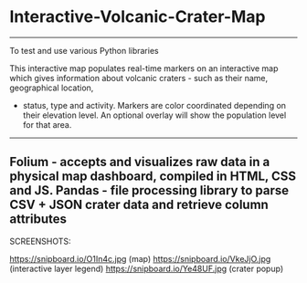 # Interactive-Volcanic-Crater-Map
--------
To test and use various Python libraries

This interactive map populates real-time markers on an interactive map which gives information about volcanic craters - such as their name, geographical location,
  - status, type and activity. Markers are color coordinated depending on their elevation level. An optional overlay will show the population level for that area.
--------
Folium - accepts and visualizes raw data in a physical map dashboard, compiled in HTML, CSS and JS. 
Pandas - file processing library to parse CSV + JSON crater data and retrieve column attributes
--------
SCREENSHOTS:

https://snipboard.io/O1In4c.jpg (map)
https://snipboard.io/VkeJjO.jpg (interactive layer legend)
https://snipboard.io/Ye48UF.jpg (crater popup)


